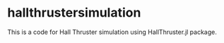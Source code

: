 # hallthrustersimulation
This is a code for Hall Thruster simulation using HallThruster.jl package.
